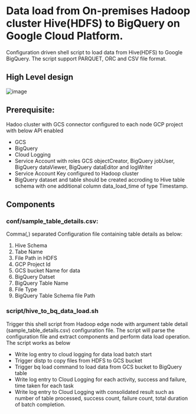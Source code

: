 # Data load from On-premises Hadoop cluster Hive(HDFS) to BigQuery on Google Cloud Platform.
  Configuration driven shell script to load data from Hive(HDFS) to Google BigQuery. The script support PARQUET, ORC and CSV file format. 

## High Level design
![image](https://user-images.githubusercontent.com/9164441/171553948-c8ae37d4-89a2-453b-b583-a722e9c4aa78.png)


## Prerequisite:
Hadoo cluster with GCS connector configured to each node
  GCP project with below API enabled

- GCS 
- BigQuery
- Cloud Logging
- Service Account with roles GCS objectCreator, BigQuery jobUser, BigQuery dataViewer, BigQuery dataEditor and logWriter
- Service Account Key configured to Hadoop cluster
- BigQuery dataset and table should be created accroding to Hive table schema with one additional column data_load_time of type Timestamp.
  
## Components
### conf/sample_table_details.csv:
 Comma(,) separated Configuration file containing table details as below:
1. Hive Schema
2. Tabe Name
3. File Path in HDFS
4. GCP Project Id
5. GCS bucket Name for data
6. BigQuery Datset
7. BigQuery Table Name
8. File Type
9. BigQuery Table Schema file Path
  
  
### script/hive_to_bq_data_load.sh
  Trigger this shell script from Hadoop edge node with argument table detail (sample_table_details.csv) configuration file. The script will parse the configuration file and extract components and perform data load operation. The script works as below
- Write log entry to cloud logging for data load batch start
- Trigger distp to copy files from HDFS to GCS bucket
- Trigger bq load command to load data from GCS bucket to BigQuery table
- Write log entry to Cloud Logging for each activity, success and failure, time taken for each task
- Write log entry to Cloud Logging with consolidated result such as number of table processed, success count, failure count, total duration of batch completion.
  
  